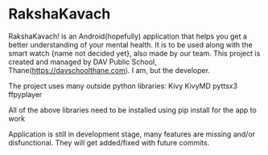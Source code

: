 # RakshaKavach
RakshaKavach! is an Android(hopefully) application that helps you get a better understanding of your mental health. It is to be used along with the smart watch {name not decided yet}, also made by our team.
This project is created and managed by DAV Public School, Thane(https://davschoolthane.com). I am, but the developer.

The project uses many outside python libraries:
Kivy
KivyMD
pyttsx3
ffpyplayer

All of the above libraries need to be installed using pip install for the app to work

Application is still in development stage, many features are missing and/or disfunctional. They will get added/fixed with future commits.

